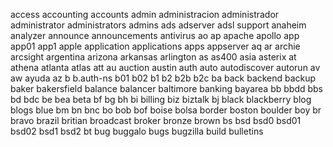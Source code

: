 access
accounting
accounts
admin
administracion
administrador
administrator
administrators
admins
ads
adserver
adsl
support
anaheim
analyzer
announce
announcements
antivirus
ao
ap
apache
apollo
app
app01
app1
apple
application
applications
apps
appserver
aq
ar
archie
arcsight
argentina
arizona
arkansas
arlington
as
as400
asia
asterix
at
athena
atlanta
atlas
att
au
auction
austin
auth
auto
autodiscover
autorun
av
aw
ayuda
az
b
b.auth-ns
b01
b02
b1
b2
b2b
b2c
ba
back
backend
backup
baker
bakersfield
balance
balancer
baltimore
banking
bayarea
bb
bbdd
bbs
bd
bdc
be
bea
beta
bf
bg
bh
bi
billing
biz
biztalk
bj
black
blackberry
blog
blogs
blue
bm
bn
bnc
bo
bob
bof
boise
bolsa
border
boston
boulder
boy
br
bravo
brazil
britian
broadcast
broker
bronze
brown
bs
bsd
bsd0
bsd01
bsd02
bsd1
bsd2
bt
bug
buggalo
bugs
bugzilla
build
bulletins
